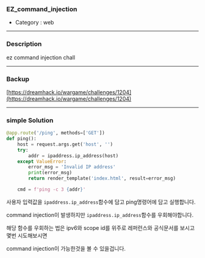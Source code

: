 ### EZ_command_injection

- Category : web

---

### Description
ez command injection chall

---

### Backup
[https://dreamhack.io/wargame/challenges/1204](https://dreamhack.io/wargame/challenges/1204)

---

### simple Solution


```py
@app.route('/ping', methods=['GET'])
def ping():
    host = request.args.get('host', '')
    try:
        addr = ipaddress.ip_address(host)
    except ValueError:
        error_msg = 'Invalid IP address'
        print(error_msg)
        return render_template('index.html', result=error_msg)

    cmd = f'ping -c 3 {addr}'
```
사용자 입력값을 `ipaddress.ip_address`함수에 담고 ping명령어에 담고 실행합니다.

command injection이 발생하지만 `ipaddress.ip_address`함수를 우회해야합니다.

해당 함수를 우회하는 법은 ipv6와 scope id를 위주로 레퍼런스와 공식문서를 보시고 몇번 시도해보시면 

command injection이 가능한것을 볼 수 있을겁니다. 
